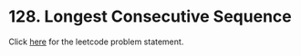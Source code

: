 # 128. Longest Consecutive Sequence

Click [here](https://leetcode.com/problems/longest-consecutive-sequence/) for the leetcode problem statement.
